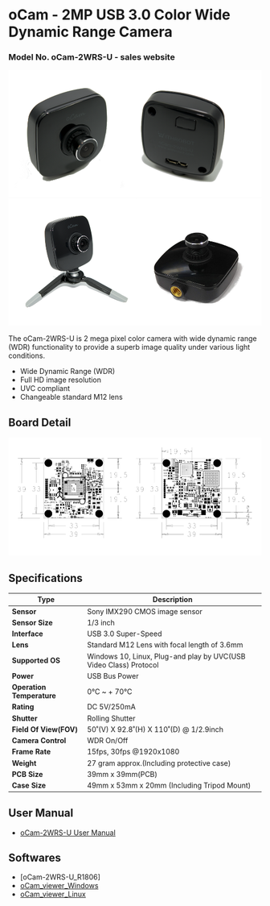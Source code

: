 # oCam - 2MP USB 3.0 Color Wide Dynamic Range Camera
### Model No. oCam-2WRS-U - sales website

![ScreenShot](../../images/oCam-2WRS-U.png)
![ScreenShot](../../images/oCam-2WRS-U_tripod.png)

The oCam-2WRS-U is 2 mega pixel color camera with wide dynamic range (WDR) functionality to provide a superb image quality under various light conditions.
* Wide Dynamic Range (WDR)
* Full HD image resolution
* UVC compliant
* Changeable standard M12 lens

## Board Detail
![ScreenShot](../../images/oCam-2WRS-U_layout.png)


## Specifications
Type | Description |
------|------|
**Sensor** | Sony IMX290 CMOS image sensor |
**Sensor Size** | 1/3 inch |
**Interface** | USB 3.0 Super-Speed |
**Lens** | Standard M12 Lens with focal length of 3.6mm | 
**Supported OS** | Windows 10, Linux, Plug-and play by UVC(USB Video Class) Protocol | 
**Power** | USB Bus Power | 
**Operation Temperature** | 0°C ~ + 70°C |
**Rating** | DC 5V/250mA |
**Shutter** | Rolling Shutter |
**Field Of View(FOV)** | 50˚(V) X 92.8˚(H) X 110˚(D) @ 1/2.9inch |
**Camera Control** | WDR On/Off | 
**Frame Rate** | 15fps, 30fps @1920x1080 | 
**Weight** | 27 gram approx.(Including protective case) | 
**PCB Size** | 39mm x 39mm(PCB) | 
**Case Size** | 49mm x 53mm x 20mm (Including Tripod Mount) |

## User Manual
* [oCam-2WRS-U User Manual](oCam-2WRS-U_UserManual.pdf)

## Softwares
* [oCam-2WRS-U_R1806]
* [oCam_viewer_Windows](../../Software/oCam-viewer_Win)
* [oCam_viewer_Linux](../../Software/oCam_viewer_Linux)
